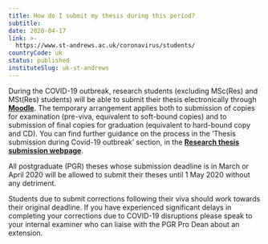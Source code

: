 ```yaml
---
title: How do I submit my thesis during this period?
subtitle: 
date: 2020-04-17
link: >-
  https://www.st-andrews.ac.uk/coronavirus/students/
countryCode: uk
status: published
instituteSlug: uk-st-andrews
---
```

During the COVID-19 outbreak, research students (excluding MSc(Res) and MSt(Res) students) will be able to submit their thesis electronically through [ **Moodle**](https://moody.st-andrews.ac.uk/moodle/). The temporary arrangement applies both to submission of copies for examination (pre-viva, equivalent to soft-bound copies) and to submission of final copies for graduation (equivalent to hard-bound copy and CD). You can find further guidance on the process in the ‘Thesis submission during Covid-19 outbreak’ section, in the [ **Research thesis submission webpage**](https://www.st-andrews.ac.uk/pgstudents/academic/theses/).

 All postgraduate (PGR) theses whose submission deadline is in March or April 2020 will be allowed to submit their theses until 1 May 2020 without any detriment.

Students due to submit corrections following their viva should work towards their original deadline. If you have experienced significant delays in completing your corrections due to COVID-19 disruptions please speak to your internal examiner who can liaise with the PGR Pro Dean about an extension.

